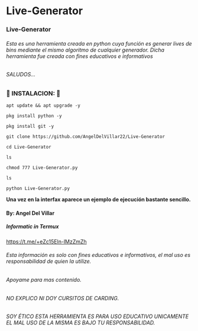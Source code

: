 # Live-Generator
### Live-Generator

###### Esta es una herramienta creada en python cuya función es generar lives de bins mediante el mismo algoritmo de cualquier generador. Dicha herramienta fue creada con fines educativos e informativos

###### SALUDOS...


### 🔮 INSTALACION: 🔮

```
apt update && apt upgrade -y

pkg install python -y

pkg install git -y

git clone https://github.com/AngelDelVillar22/Live-Generator

cd Live-Generator

ls

chmod 777 Live-Generator.py

ls

python Live-Generator.py
```

__Una vez en la interfax aparece un ejemplo de ejecución bastante sencillo.__

#### By: Angel Del Villar

##### Informatic in Termux

https://t.me/+eZc15Eln-lMzZmZh


###### Esta información es solo con fines educativos e informativos, el mal uso es responsabilidad de quien la utilize.

###### Apoyame para mas contenido.


######  NO EXPLICO NI DOY CURSITOS DE CARDING.

###### SOY ÉTICO ESTA HERRAMIENTA  ES PARA USO EDUCATIVO UNICAMENTE EL MAL USO DE LA MISMA ES BAJO TU RESPONSABILIDAD.
